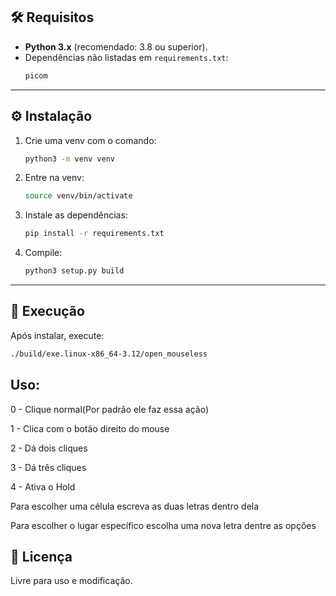 ## 🛠️ Requisitos

- **Python 3.x** (recomendado: 3.8 ou superior).
- Dependências não listadas em `requirements.txt`:
  ```txt
  picom
  ```

---

## ⚙️ Instalação

1. Crie uma venv com o comando:
   ```bash
   python3 -m venv venv
   ```

2. Entre na venv:
    ```bash
    source venv/bin/activate
    ```

3. Instale as dependências:
    ```bash
    pip install -r requirements.txt
    ```

4. Compile:
    ```bash
    python3 setup.py build
    ```

---

## 🚀 Execução

Após instalar, execute:
```bash
./build/exe.linux-x86_64-3.12/open_mouseless
```

## Uso:

0 - Clique normal(Por padrão ele faz essa ação)

1 - Clica com o botão direito do mouse

2 - Dá dois cliques

3 - Dá três cliques

4 - Ativa o Hold

Para escolher uma célula escreva as duas letras dentro dela

Para escolher o lugar específico escolha uma nova letra dentre as opções

## 📝 Licença
Livre para uso e modificação.
